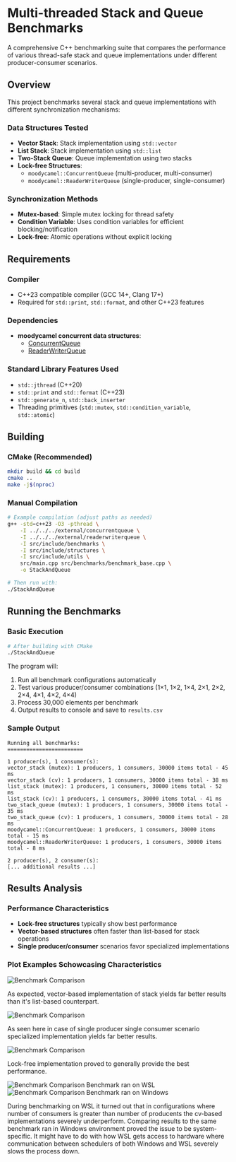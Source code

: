 # Multi-threaded Stack and Queue Benchmarks

A comprehensive C++ benchmarking suite that compares the performance of various thread-safe stack and queue implementations under different producer-consumer scenarios.

## Overview

This project benchmarks several stack and queue implementations with different synchronization mechanisms:

### Data Structures Tested
- **Vector Stack**: Stack implementation using `std::vector`
- **List Stack**: Stack implementation using `std::list`  
- **Two-Stack Queue**: Queue implementation using two stacks
- **Lock-free Structures**: 
  - `moodycamel::ConcurrentQueue` (multi-producer, multi-consumer)
  - `moodycamel::ReaderWriterQueue` (single-producer, single-consumer)

### Synchronization Methods
- **Mutex-based**: Simple mutex locking for thread safety
- **Condition Variable**: Uses condition variables for efficient blocking/notification
- **Lock-free**: Atomic operations without explicit locking

## Requirements

### Compiler
- C++23 compatible compiler (GCC 14+, Clang 17+)
- Required for `std::print`, `std::format`, and other C++23 features

### Dependencies
- **moodycamel concurrent data structures**:
  - [ConcurrentQueue](https://github.com/cameron314/concurrentqueue)
  - [ReaderWriterQueue](https://github.com/cameron314/readerwriterqueue)

### Standard Library Features Used
- `std::jthread` (C++20)
- `std::print` and `std::format` (C++23)
- `std::generate_n`, `std::back_inserter`
- Threading primitives (`std::mutex`, `std::condition_variable`, `std::atomic`)

## Building

### CMake (Recommended)
```bash
mkdir build && cd build
cmake ..
make -j$(nproc)
```

### Manual Compilation
```bash
# Example compilation (adjust paths as needed)
g++ -std=c++23 -O3 -pthread \
    -I ../../../external/concurrentqueue \
    -I ../../../external/readerwriterqueue \
    -I src/include/benchmarks \
    -I src/include/structures \
    -I src/include/utils \
    src/main.cpp src/benchmarks/benchmark_base.cpp \
    -o StackAndQueue

# Then run with:
./StackAndQueue
```

## Running the Benchmarks

### Basic Execution
```bash
# After building with CMake
./StackAndQueue
```

The program will:
1. Run all benchmark configurations automatically
2. Test various producer/consumer combinations (1×1, 1×2, 1×4, 2×1, 2×2, 2×4, 4×1, 4×2, 4×4)
3. Process 30,000 elements per benchmark
4. Output results to console and save to `results.csv`

### Sample Output
```
Running all benchmarks:
========================

1 producer(s), 1 consumer(s):
vector_stack (mutex): 1 producers, 1 consumers, 30000 items total - 45 ms
vector_stack (cv): 1 producers, 1 consumers, 30000 items total - 38 ms
list_stack (mutex): 1 producers, 1 consumers, 30000 items total - 52 ms
list_stack (cv): 1 producers, 1 consumers, 30000 items total - 41 ms
two_stack_queue (mutex): 1 producers, 1 consumers, 30000 items total - 35 ms
two_stack_queue (cv): 1 producers, 1 consumers, 30000 items total - 28 ms
moodycamel::ConcurrentQueue: 1 producers, 1 consumers, 30000 items total - 15 ms
moodycamel::ReaderWriterQueue: 1 producers, 1 consumers, 30000 items total - 8 ms

2 producer(s), 2 consumer(s):
[... additional results ...]
```

## Results Analysis

### Performance Characteristics
- **Lock-free structures** typically show best performance
- **Vector-based structures** often faster than list-based for stack operations
- **Single producer/consumer** scenarios favor specialized implementations

### Plot Examples Schowcasing Characteristics
![Benchmark Comparison](results/wsl/benchmark_4P_2C.png)

As expected, vector-based implementation of stack yields far better results than it's list-based counterpart.

![Benchmark Comparison](results/wsl/benchmark_1P_1C.png)

As seen here in case of single producer single consumer scenario specialized implementation yields far better results.


![Benchmark Comparison](results/wsl/benchmark_4P_2C.png)

Lock-free implementation proved to generally provide the best performance.

![Benchmark Comparison](results/wsl/benchmark_1P_4C.png)
Benchmark ran on WSL
![Benchmark Comparison](results/windows/benchmark_1P_4C.png)
Benchmark ran on Windows

During benchmarking on WSL it turned out that in configurations where number of consumers is greater than number of producents the cv-based implementations severely underperform. Comparing results to the same benchmark ran in Windows environment proved the issue to be system-specific. It might have to do with how WSL gets access to hardware where communication between schedulers of both Windows and WSL severely slows the process down.
